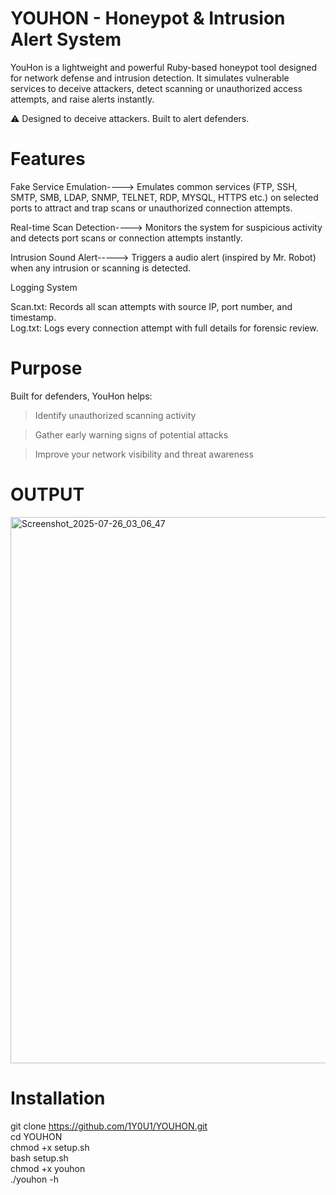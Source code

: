 # YOUHON - Honeypot & Intrusion Alert System

YouHon is a lightweight and powerful Ruby-based honeypot tool designed for network defense and intrusion detection. It simulates vulnerable services to deceive attackers, detect scanning or unauthorized access attempts, and raise alerts instantly.

⚠ Designed to deceive attackers. Built to alert defenders.

# Features
 Fake Service Emulation---->    Emulates common services (FTP, SSH, SMTP, SMB, LDAP, SNMP, TELNET, RDP, MYSQL, HTTPS etc.) on selected ports to attract and trap scans or unauthorized connection attempts.

 Real-time Scan Detection---->  Monitors the system for suspicious activity and detects port scans or connection attempts instantly.
 
 Intrusion Sound Alert----->      Triggers a  audio alert (inspired by Mr. Robot) when any intrusion or scanning is detected.

 Logging System<br>
 
Scan.txt: Records all scan attempts with source IP, port number, and timestamp. <br>
Log.txt: Logs every connection attempt with full details for forensic review.

# Purpose
 Built for defenders, YouHon helps:

> Identify unauthorized scanning activity

> Gather early warning signs of potential attacks

> Improve your network visibility and threat awareness


# OUTPUT
<img width="1211" height="874" alt="Screenshot_2025-07-26_03_06_47" src="https://github.com/user-attachments/assets/9e49b8a8-69da-48a6-bf24-086b2280cb53" />


# Installation
git clone https://github.com/1Y0U1/YOUHON.git <br>
cd YOUHON<br>
chmod +x setup.sh<br>
bash setup.sh<br>
chmod +x youhon<br>
./youhon -h

